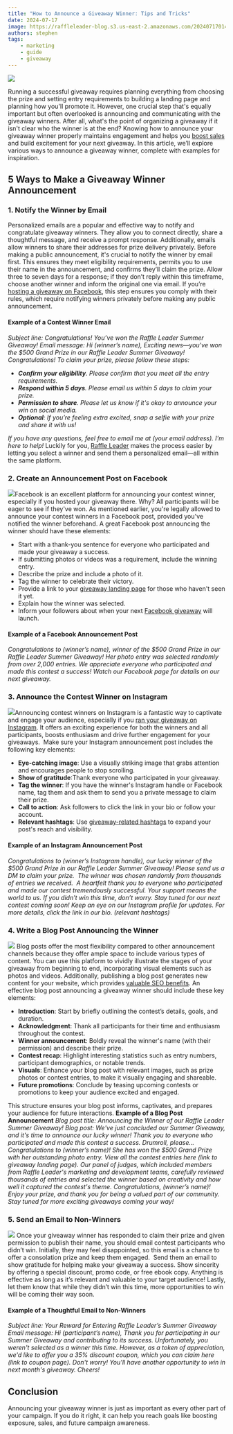 ```yaml
---
title: "How to Announce a Giveaway Winner: Tips and Tricks"
date: 2024-07-17
image: https://raffleleader-blog.s3.us-east-2.amazonaws.com/20240717014547-cbe53cba-1536x516.png.webp
authors: stephen
tags:
    - marketing
    - guide
    - giveaway
---
```


![](https://raffleleader-blog.s3.us-east-2.amazonaws.com/20240717014547-cbe53cba-1536x516.png.webp) 

Running a successful giveaway requires planning everything from choosing the prize and setting entry requirements to building a landing page and planning how you'll promote it. However, one crucial step that's equally important but often overlooked is announcing and communicating with the giveaway winners. After all, what's the point of organizing a giveaway if it isn't clear who the winner is at the end? Knowing how to announce your giveaway winner properly maintains engagement and helps you [boost sales](https://raffleleader.com/blog/boosting-small-business-sales/) and build excitement for your next giveaway. In this article, we’ll explore various ways to announce a giveaway winner, complete with examples for inspiration.

## **5 Ways to Make a Giveaway Winner Announcement**

### **1. Notify the Winner by Email**

Personalized emails are a popular and effective way to notify and congratulate giveaway winners. They allow you to connect directly, share a thoughtful message, and receive a prompt response. Additionally, emails allow winners to share their addresses for prize delivery privately. Before making a public announcement, it's crucial to notify the winner by email first. This ensures they meet eligibility requirements, permits you to use their name in the announcement, and confirms they’ll claim the prize. Allow three to seven days for a response; if they don’t reply within this timeframe, choose another winner and inform the original one via email. If you’re [hosting a giveaway on Facebook](https://raffleleader.com/blog/step-by-step-guide-to-running-a-successful-facebook-giveaway/), this step ensures you comply with their rules, which require notifying winners privately before making any public announcement.

#### **Example of a Contest Winner Email**

_Subject line: Congratulations! You’ve won the Raffle Leader Summer Giveaway!_ _Email message:_ _Hi (winner’s name),_ _Exciting news—you've won the $500 Grand Prize in our Raffle Leader Summer Giveaway! Congratulations!_ _To claim your prize, please follow these steps:_

*   **_Confirm your eligibility_**_. Please confirm that you meet all the entry requirements._
*   **_Respond within 5 days_**_. Please email us within 5 days to claim your prize._
*   **_Permission to share_**_. Please let us know if it's okay to announce your win on social media._
*   **_Optional_**_: If you’re feeling extra excited, snap a selfie with your prize and share it with us!_

_If you have any questions, feel free to email me at (your email address). I'm here to help!_ Luckily for you, [Raffle Leader](https://raffleleader.com/) makes the process easier by letting you select a winner and send them a personalized email—all within the same platform. 

### **2. Create an Announcement Post on Facebook**

![](https://raffleleader-blog.s3.us-east-2.amazonaws.com/20240717015613-e10837ad.png.webp)Facebook is an excellent platform for announcing your contest winner, especially if you hosted your giveaway there. Why? All participants will be eager to see if they've won. As mentioned earlier, you're legally allowed to announce your contest winners in a Facebook post, provided you've notified the winner beforehand. A great Facebook post announcing the winner should have these elements:

*   Start with a thank-you sentence for everyone who participated and made your giveaway a success.
*   If submitting photos or videos was a requirement, include the winning entry.
*   Describe the prize and include a photo of it.
*   Tag the winner to celebrate their victory.
*   Provide a link to your [giveaway landing page](https://raffleleader.com/blog/10-best-landing-page-builders-in-2024-free-paid/) for those who haven't seen it yet.
*   Explain how the winner was selected.
*   Inform your followers about when your next [Facebook giveaway](https://raffleleader.com/blog/15-fresh-facebook-giveaway-ideas-for-2024/) will launch.

#### **Example of a Facebook Announcement Post**

_Congratulations to (winner’s name), winner of the $500 Grand Prize in our Raffle Leader Summer Giveaway! Her photo entry was selected randomly from over 2,000 entries. We appreciate everyone who participated and made this contest a success! Watch our Facebook page for details on our next giveaway._

### **3. Announce the Contest Winner on Instagram**

![](https://raffleleader-blog.s3.us-east-2.amazonaws.com/20240717015711-5a443230.png.webp)Announcing contest winners on Instagram is a fantastic way to captivate and engage your audience, especially if you [ran your giveaway on Instagram](https://raffleleader.com/blog/how-to-run-a-instagram-giveaway/). It offers an exciting experience for both the winners and all participants, boosts enthusiasm and drive further engagement for your giveaways.  Make sure your Instagram announcement post includes the following key elements:

*   **Eye-catching image**: Use a visually striking image that grabs attention and encourages people to stop scrolling.
*   **Show of gratitude**:Thank everyone who participated in your giveaway.
*   **Tag the winner**: If you have the winner's Instagram handle or Facebook name, tag them and ask them to send you a private message to claim their prize.
*   **Call to action**: Ask followers to click the link in your bio or follow your account.
*   **Relevant hashtags**: Use [giveaway-related hashtags](https://raffleleader.com/blog/2024s-top-instagram-giveaway-hashtags-to-boost-engagement/) to expand your post's reach and visibility.

#### **Example of an Instagram Announcement Post**

_Congratulations to (winner’s Instagram handle), our lucky winner of the $500 Grand Prize in our Raffle Leader Summer Giveaway! Please send us a DM to claim your prize._  _The winner was chosen randomly from thousands of entries we received._  _A heartfelt thank you to everyone who participated and made our contest tremendously successful. Your support means the world to us._ _If you didn’t win this time, don’t worry. Stay tuned for our next contest coming soon! Keep an eye on our Instagram profile for updates._ _For more details, click the link in our bio._ _(relevant hashtags)_

### **4. Write a Blog Post Announcing the Winner**

![](https://raffleleader-blog.s3.us-east-2.amazonaws.com/20240717015853-bb9657bc.png.webp) Blog posts offer the most flexibility compared to other announcement channels because they offer ample space to include various types of content. You can use this platform to vividly illustrate the stages of your giveaway from beginning to end, incorporating visual elements such as photos and videos. Additionally, publishing a blog post generates new content for your website, which provides [valuable SEO benefits](https://raffleleader.com/blog/technical-seo-audit-5-step-guide-for-2024/). An effective blog post announcing a giveaway winner should include these key elements:

*   **Introduction**: Start by briefly outlining the contest’s details, goals, and duration.
*   **Acknowledgment**: Thank all participants for their time and enthusiasm throughout the contest.
*   **Winner announcement**: Boldly reveal the winner's name (with their permission) and describe their prize.
*   **Contest recap**: Highlight interesting statistics such as entry numbers, participant demographics, or notable trends.
*   **Visuals**: Enhance your blog post with relevant images, such as prize photos or contest entries, to make it visually engaging and shareable.
*   **Future promotions**: Conclude by teasing upcoming contests or promotions to keep your audience excited and engaged.

This structure ensures your blog post informs, captivates, and prepares your audience for future interactions. **Example of a Blog Post Announcement** _Blog post title: Announcing the Winner of our Raffle Leader Summer Giveaway!_ _Blog post:_ _We've just concluded our Summer Giveaway, and it's time to announce our lucky winner! Thank you to everyone who participated and made this contest a success._ _Drumroll, please... Congratulations to (winner’s name)! She has won the $500 Grand Prize with her outstanding photo entry._ _View all the contest entries here (link to giveaway landing page)._ _Our panel of judges, which included members from Raffle Leader's marketing and development teams, carefully reviewed thousands of entries and selected the winner based on creativity and how well it captured the contest's theme._ _Congratulations, (winner’s name)! Enjoy your prize, and thank you for being a valued part of our community._  _Stay tuned for more exciting giveaways coming your way!_

### **5. Send an Email to Non-Winners**

**![](https://raffleleader-blog.s3.us-east-2.amazonaws.com/emailtononwinners.png.webp)** Once your giveaway winner has responded to claim their prize and given permission to publish their name, you should email contest participants who didn’t win. Initially, they may feel disappointed, so this email is a chance to offer a consolation prize and keep them engaged.  Send them an email to show gratitude for helping make your giveaway a success. Show sincerity by offering a special discount, promo code, or free ebook copy. Anything is effective as long as it’s relevant and valuable to your target audience! Lastly, let them know that while they didn’t win this time, more opportunities to win will be coming their way soon.

#### **Example of a Thoughtful Email to Non-Winners**

_Subject line: Your Reward for Entering Raffle Leader’s Summer Giveaway_ _Email message:_ _Hi (participant’s name),_ _Thank you for participating in our Summer Giveaway and contributing to its success._ _Unfortunately, you weren't selected as a winner this time. However, as a token of appreciation, we'd like to offer you a 35% discount coupon, which you can claim here (link to coupon page)._ _Don't worry! You'll have another opportunity to win in next month's giveaway._ _Cheers!_

## **Conclusion**

Announcing your giveaway winner is just as important as every other part of your campaign. If you do it right, it can help you reach goals like boosting exposure, sales, and future campaign awareness.